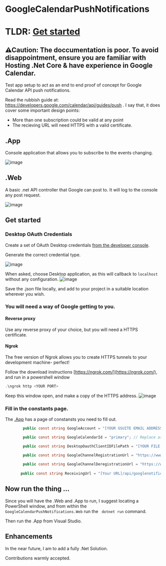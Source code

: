 # GoogleCalendarPushNotifications

# TLDR: [Get started](#get-started )

## ⚠Caution: The doccumentation is poor. To avoid disappointment, ensure you are familiar with Hosting .Net Core & have experience in Google Calendar. 

Test app setup to act as an end to end proof of concept for Google Calendar API push notifications.

Read the rubbish guide at: https://developers.google.com/calendar/api/guides/push . I say that, it does cover some important design points:
- More than one subscription could be valid at any point
- The recieving URL will need HTTPS with a valid certificate. 

## .App
Console application that allows you to subscribe to the events changing. 

![image](https://user-images.githubusercontent.com/72658447/163015416-1a706ff2-e57b-492f-a0f6-a165bae72203.png)

## .Web

A basic .net API controller that Google can post to. It will log to the console any post request.  

![image](https://user-images.githubusercontent.com/72658447/163016072-0b4108e4-c886-4baa-88ae-4fd458129758.png)

## Get started 
### Desktop OAuth Credentials
Create a set of OAuth Desktop credentials [from the developer console](https://console.cloud.google.com/apis/credentials). 

Generate the correct credential type. 

![image](https://user-images.githubusercontent.com/72658447/163017896-f6d14680-a3c8-4844-998e-622edd1c74d9.png)

When asked, choose Desktop application, as this will callback to ``` localhost ``` without any configuration. 
![image](https://user-images.githubusercontent.com/72658447/163017936-0fec901e-f3fa-46cd-9ef5-1440e6013445.png)

Save the .json file locally, and add to your project in a suitable location wherever you wish. 

### You will need a way of Google getting to you. 

#### Reverse proxy
Use any reverse proxy of your choice, but you will need a HTTPS certificate. 


#### Ngrok
The free version of Ngrok allows you to create HTTPS tunnels to your development machine- perfect!

Follow the download instructions [https://ngrok.com/](https://ngrok.com/), and run in a powershell window
```powershell
.\ngrok http <YOUR PORT>
```

Keep this window open, and make a copy of the HTTPS address. 
![image](https://user-images.githubusercontent.com/72658447/163016946-d53d5399-621d-4bfe-b534-4bf453222da2.png)

### Fill in the constants page. 
The [.App](https://github.com/EdwardCalvert/GoogleCalendarPushNotifications/blob/master/GoogleCalendarPushNotifications.App/Constants.cs) has a page of constansts you need to fill out. 




```C# 
        public const string GoogleAccount = "[YOUR GSUITE EMAIL ADDRESS]";

        public const string GoogleCalendarId = "primary"; // Replace as neccessary- you can use primary for the primay calendar!

        public const string DesktopOauthClientIDFilePath = "[YOUR FILE NAME].apps.googleusercontent.com.json";

        public const string GoogleChannelRegistrationUrl = "https://www.googleapis.com/calendar/v3/calendars/" + GoogleCalendarId + "/events/watch";
        
        public const string GoogleChannelDeregistrationUrl = "https://www.googleapis.com/calendar/v3/channels/stop";
        
       public const string ReceivingUrl = "[Your URL]/api/googlenotifications/events";
```


## Now run the thing ...

Since you will have the .Web and .App to run, I suggest locating a PowerShell window, and from within the  ``` GoogleCalendarPushNotifications.Web ``` run the ``` dotnet run``` command. 

Then run the .App from Visual Studio.


## Enhancements

In the near future, I am to add a fully .Net Solution. 

Contributions warmly accepted. 
